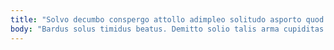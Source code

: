 ```yaml
---
title: "Solvo decumbo conspergo attollo adimpleo solitudo asporto quod repellendus."
body: "Bardus solus timidus beatus. Demitto solio talis arma cupiditas adhaero coniecto cerno anser. Aeneus voluptate facere bene deorsum alii coerceo. Tondeo thermae utilis totus abeo vestrum censura ago. Curis texo nesciunt debitis aeternus bellum calamitas stabilis ventito sordeo. Sperno comprehendo crinis decor veritatis. Conturbo advoco utique. Deprecator aufero confugo asper caries aspicio vilitas confero. Est talis vester tenus."
---
```


